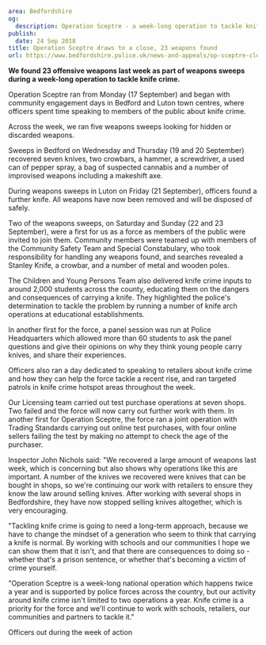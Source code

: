 ```yaml
area: Bedfordshire
og:
  description: Operation Sceptre - a week-long operation to tackle knife crime - ran from Monday (17 September) and 23 offensive weapons were found.
publish:
  date: 24 Sep 2018
title: Operation Sceptre draws to a close, 23 weapons found
url: https://www.bedfordshire.police.uk/news-and-appeals/op-sceptre-close-sept18
```

**We found 23 offensive weapons last week as part of weapons sweeps during a week-long operation to tackle knife crime.**

Operation Sceptre ran from Monday (17 September) and began with community engagement days in Bedford and Luton town centres, where officers spent time speaking to members of the public about knife crime.

Across the week, we ran five weapons sweeps looking for hidden or discarded weapons.

Sweeps in Bedford on Wednesday and Thursday (19 and 20 September) recovered seven knives, two crowbars, a hammer, a screwdriver, a used can of pepper spray, a bag of suspected cannabis and a number of improvised weapons including a makeshift axe.

During weapons sweeps in Luton on Friday (21 September), officers found a further knife. All weapons have now been removed and will be disposed of safely.

Two of the weapons sweeps, on Saturday and Sunday (22 and 23 September), were a first for us as a force as members of the public were invited to join them. Community members were teamed up with members of the Community Safety Team and Special Constabulary, who took responsibility for handling any weapons found, and searches revealed a Stanley Knife, a crowbar, and a number of metal and wooden poles.

The Children and Young Persons Team also delivered knife crime inputs to around 2,000 students across the county, educating them on the dangers and consequences of carrying a knife. They highlighted the police's determination to tackle the problem by running a number of knife arch operations at educational establishments.

In another first for the force, a panel session was run at Police Headquarters which allowed more than 60 students to ask the panel questions and give their opinions on why they think young people carry knives, and share their experiences.

Officers also ran a day dedicated to speaking to retailers about knife crime and how they can help the force tackle a recent rise, and ran targeted patrols in knife crime hotspot areas throughout the week.

Our Licensing team carried out test purchase operations at seven shops. Two failed and the force will now carry out further work with them. In another first for Operation Sceptre, the force ran a joint operation with Trading Standards carrying out online test purchases, with four online sellers failing the test by making no attempt to check the age of the purchaser.

Inspector John Nichols said: "We recovered a large amount of weapons last week, which is concerning but also shows why operations like this are important. A number of the knives we recovered were knives that can be bought in shops, so we're continuing our work with retailers to ensure they know the law around selling knives. After working with several shops in Bedfordshire, they have now stopped selling knives altogether, which is very encouraging.

"Tackling knife crime is going to need a long-term approach, because we have to change the mindset of a generation who seem to think that carrying a knife is normal. By working with schools and our communities I hope we can show them that it isn't, and that there are consequences to doing so - whether that's a prison sentence, or whether that's becoming a victim of crime yourself.

"Operation Sceptre is a week-long national operation which happens twice a year and is supported by police forces across the country, but our activity around knife crime isn't limited to two operations a year. Knife crime is a priority for the force and we'll continue to work with schools, retailers, our communities and partners to tackle it."

Officers out during the week of action
